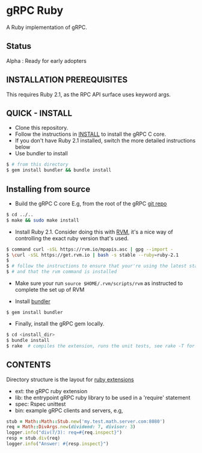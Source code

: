 gRPC Ruby
=========

A Ruby implementation of gRPC.

Status
-------

Alpha : Ready for early adopters

INSTALLATION PREREQUISITES
--------------------------

This requires Ruby 2.1, as the RPC API surface uses keyword args.


QUICK - INSTALL
---------------

- Clone this repository.
- Follow the instructions in [INSTALL](../../INSTALL) to install the gRPC C core.
- If you don't have Ruby 2.1 installed, switch the more detailed instructions below
- Use bundler to install
```sh
$ # from this directory
$ gem install bundler && bundle install
```

Installing from source
----------------------

- Build the gRPC C core
E.g, from the root of the gRPC [git repo](https://github.com/google/grpc)
```sh
$ cd ../..
$ make && sudo make install
```

- Install Ruby 2.1. Consider doing this with [RVM](http://rvm.io), it's a nice way of controlling
  the exact ruby version that's used.
```sh
$ command curl -sSL https://rvm.io/mpapis.asc | gpg --import -
$ \curl -sSL https://get.rvm.io | bash -s stable --ruby=ruby-2.1
$
$ # follow the instructions to ensure that your're using the latest stable version of Ruby
$ # and that the rvm command is installed
```

- Make sure your run `source $HOME/.rvm/scripts/rvm` as instructed to complete the set up of RVM

- Install [bundler](http://bundler.io/)
```
$ gem install bundler
```

- Finally, install the gRPC gem locally.
```sh
$ cd <install_dir>
$ bundle install
$ rake  # compiles the extension, runs the unit tests, see rake -T for other options
```

CONTENTS
--------

Directory structure is the layout for [ruby extensions](http://guides.rubygems.org/gems-with-extensions/)

- ext:
  the gRPC ruby extension
- lib:
  the entrypoint gRPC ruby library to be used in a 'require' statement
- spec:
  Rspec unittest
- bin:
  example gRPC clients and servers, e.g,
```ruby
stub = Math::Math::Stub.new('my.test.math.server.com:8080')
req = Math::DivArgs.new(dividend: 7, divisor: 3)
logger.info("div(7/3): req=#{req.inspect}")
resp = stub.div(req)
logger.info("Answer: #{resp.inspect}")
```
